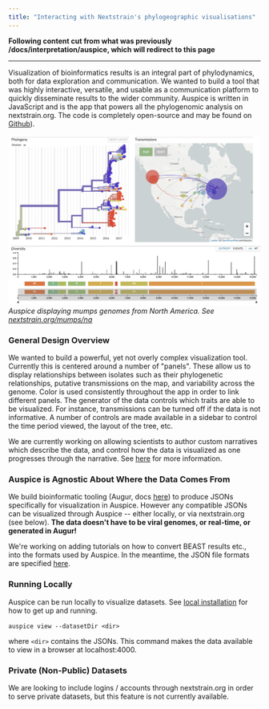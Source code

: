 ```yaml
---
title: "Interacting with Nextstrain's phylogeographic visualisations"
---
```


**Following content cut from what was previously /docs/interpretation/auspice, which will redirect to this page**

---


Visualization of bioinformatics results is an integral part of phylodynamics, both for data exploration and communication.
We wanted to build a tool that was highly interactive, versatile, and usable as a communication platform to quickly disseminate results to the wider community.
Auspice is written in JavaScript and is the app that powers all the phylogenomic analysis on nextstrain.org. The code is completely open-source and may be found on [Github](https://www.github.com/nextstrain/auspice)).


![mumps](figures/mumps.png)
*Auspice displaying mumps genomes from North America. See [nextstrain.org/mumps/na](https://www.nextstrain.org/mumps/na)*

### General Design Overview
We wanted to build a powerful, yet not overly complex visualization tool.
Currently this is centered around a number of "panels".
These allow us to display relationships between isolates such as their phylogenetic relationships, putative transmissions on the map, and variability across the genome.
Color is used consistently throughout the app in order to link different panels.
The generator of the data controls which traits are able to be visualized. For instance, transmissions can be turned off if the data is not informative.
A number of controls are made available in a sidebar to control the time period viewed, the layout of the tree, etc.

We are currently working on allowing scientists to author custom narratives which describe the data, and control how the data is visualized as one progresses through the narrative.
See [here](/docs/narratives/introduction) for more information.

### Auspice is Agnostic About Where the Data Comes From
We build bioinformatic tooling (Augur, docs [here](/docs/bioinformatics/introduction-to-augur)) to produce JSONs specifically for visualization in Auspice.
However any compatible JSONs can be visualized through Auspice -- either locally, or via nextstrain.org (see below).
**The data doesn't have to be viral genomes, or real-time, or generated in Augur!**

We're working on adding tutorials on how to convert BEAST results etc., into the formats used by Auspice.
In the meantime, the JSON file formats are specified [here](/docs/bioinformatics/data-formats).


### Running Locally
Auspice can be run locally to visualize datasets.
See [local installation](/docs/getting-started/local-installation) for how to get up and running.

```
auspice view --datasetDir <dir>
```
where `<dir>` contains the JSONs. This command makes the data available to view in a browser at localhost:4000.

### Private (Non-Public) Datasets
We are looking to include logins / accounts through nextstrain.org in order to serve private datasets, but this feature is not currently available.
